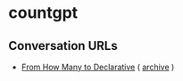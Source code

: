 # countgpt

## Conversation URLs

* [From How Many to Declarative](https://chat.openai.com/share/c84e4718-46b4-48cc-a05b-ee3c2dd0ea1f) ( [archive](https://archive.is/533gJ) )